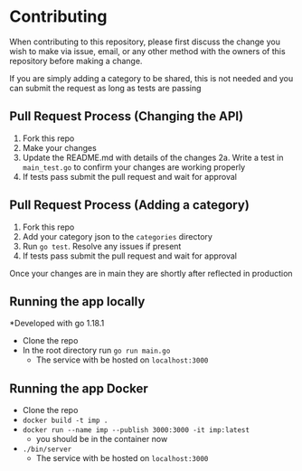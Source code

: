 # Contributing

When contributing to this repository, please first discuss the change you wish to make via issue,
email, or any other method with the owners of this repository before making a change. 

If you are simply adding a category to be shared, this is not needed and you can submit the request as long as tests are passing

## Pull Request Process (Changing the API)

1. Fork this repo
2. Make your changes
3. Update the README.md with details of the changes
    2a. Write a test in `main_test.go` to confirm your changes are working properly
4. If tests pass submit the pull request and wait for approval

## Pull Request Process (Adding a category)

1. Fork this repo
2. Add your category json to the `categories` directory
3. Run `go test`. Resolve any issues if present
4. If tests pass submit the pull request and wait for approval

Once your changes are in main they are shortly after reflected in production

## Running the app locally

*Developed with go 1.18.1

- Clone the repo
- In the root directory run `go run main.go`
    - The service with be hosted on `localhost:3000`

## Running the app Docker

- Clone the repo
- `docker build -t imp .`
- `docker run --name imp --publish 3000:3000 -it imp:latest`
    - you should be in the container now
- `./bin/server`
    - The service with be hosted on `localhost:3000`
